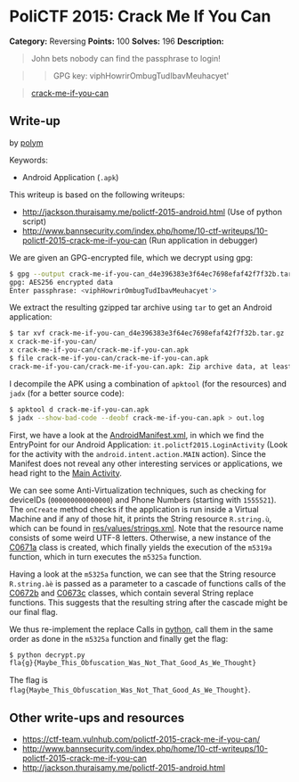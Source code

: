 # PoliCTF 2015: Crack Me If You Can

**Category:** Reversing
**Points:** 100
**Solves:** 196
**Description:**

> John bets nobody can find the passphrase to login!

>> GPG key: viphHowrirOmbugTudIbavMeuhacyet'

> [crack-me-if-you-can](crack-me-if-you-can_d4e396383e3f64ec7698efaf42f7f32b.tar.gz.gpg)

## Write-up

by [polym](https://github.com/abpolym)

Keywords:

* Android Application (`.apk`)

This writeup is based on the following writeups:

* <http://jackson.thuraisamy.me/polictf-2015-android.html> (Use of python script)
* <http://www.bannsecurity.com/index.php/home/10-ctf-writeups/10-polictf-2015-crack-me-if-you-can> (Run application in debugger)

We are given an GPG-encrypted file, which we decrypt using gpg:

```bash
$ gpg --output crack-me-if-you-can_d4e396383e3f64ec7698efaf42f7f32b.tar.gz --decrypt crack-me-if-you-can_d4e396383e3f64ec7698efaf42f7f32b.tar.gz.gpg 
gpg: AES256 encrypted data
Enter passphrase: <viphHowrirOmbugTudIbavMeuhacyet'>
```

We extract the resulting gzipped tar archive using `tar` to get an Android application:

```bash
$ tar xvf crack-me-if-you-can_d4e396383e3f64ec7698efaf42f7f32b.tar.gz 
x crack-me-if-you-can/
x crack-me-if-you-can/crack-me-if-you-can.apk
$ file crack-me-if-you-can/crack-me-if-you-can.apk 
crack-me-if-you-can/crack-me-if-you-can.apk: Zip archive data, at least v2.0 to extract
```

I decompile the APK using a combination of `apktool` (for the resources) and `jadx` (for a better source code):

```bash
$ apktool d crack-me-if-you-can.apk
$ jadx --show-bad-code --deobf crack-me-if-you-can.apk > out.log
```

First, we have a look at the [AndroidManifest.xml](./AndroidManifest.xml), in which we find the EntryPoint for our Android Application: `it.polictf2015.LoginActivity` (Look for the activity with the `android.intent.action.MAIN` action).
Since the Manifest does not reveal any other interesting services or applications, we head right to the [Main Activity](./LoginActivity.java).

We can see some Anti-Virtualization techniques, such as checking for deviceIDs (`000000000000000`) and Phone Numbers (starting with `1555521`).
The `onCreate` method checks if the application is run inside a Virtual Machine and if any of those hit, it prints the String resource `R.string.ù`, which can be found in [res/values/strings.xml](./strings.xml). Note that the resource name consists of some weird UTF-8 letters.
Otherwise, a new instance of the [C0671a](./C0671a.java) class is created, which finally yields the execution of the `m5319a` function, which in turn executes the `m5325a` function.

Having a look at the `m5325a` function, we can see that the String resource `R.string.àè` is passed as a parameter to a cascade of functions calls of the [C0672b](./C0672b.java) and [C0673c](./C0673c.java) classes, which contain several String replace functions. This suggests that the resulting string after the cascade might be our final flag.

We thus re-implement the replace Calls in [python](./decrypt.py), call them in the same order as done in the `m5325a` function and finally get the flag:

```bash
$ python decrypt.py
fla{g}{Maybe_This_Obfuscation_Was_Not_That_Good_As_We_Thought}
```

The flag is `flag{Maybe_This_Obfuscation_Was_Not_That_Good_As_We_Thought}`.





## Other write-ups and resources

* <https://ctf-team.vulnhub.com/polictf-2015-crack-me-if-you-can/>
* <http://www.bannsecurity.com/index.php/home/10-ctf-writeups/10-polictf-2015-crack-me-if-you-can>
* <http://jackson.thuraisamy.me/polictf-2015-android.html>

